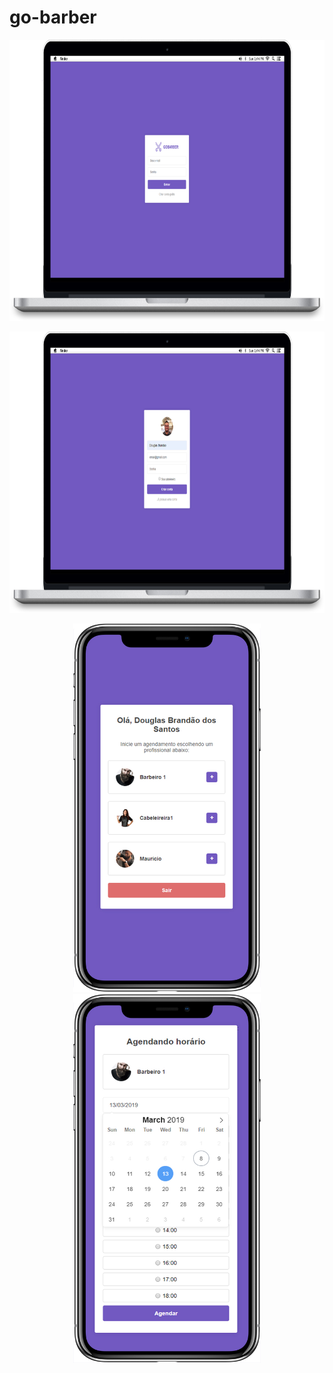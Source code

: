 # go-barber

<p align="center">
 <img src="https://github.com/douglasbrandao21/go-barber/blob/master/previews/login.jpg" width="700" height="450"/>
</p>

<p align="center">
  <img src="https://github.com/douglasbrandao21/go-barber/blob/master/previews/cadastro.jpg" width="700" height="450"/>
</p>

<p align="center">
 <img src="https://github.com/douglasbrandao21/go-barber/blob/master/previews/dashboard.jpg" width="300" height="590"/>
 <img src="https://github.com/douglasbrandao21/go-barber/blob/master/previews/horarios.jpg" width="300" height="590"/>
</p>
